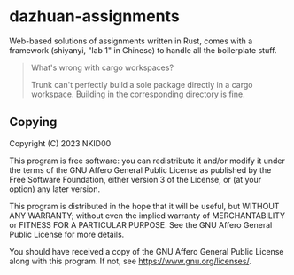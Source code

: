 # dazhuan-assignments

Web-based solutions of assignments written in Rust, comes with a framework (shiyanyi, "lab 1" in Chinese) to handle all the boilerplate stuff.

> What's wrong with cargo workspaces?
>
> Trunk can't perfectly build a sole package directly in a cargo workspace. Building in the corresponding directory is fine.

## Copying

Copyright (C) 2023 NKID00

This program is free software: you can redistribute it and/or modify it under the terms of the GNU Affero General Public License as published by the Free Software Foundation, either version 3 of the License, or (at your option) any later version.

This program is distributed in the hope that it will be useful, but WITHOUT ANY WARRANTY; without even the implied warranty of MERCHANTABILITY or FITNESS FOR A PARTICULAR PURPOSE. See the GNU Affero General Public License for more details.

You should have received a copy of the GNU Affero General Public License along with this program. If not, see <https://www.gnu.org/licenses/>.
